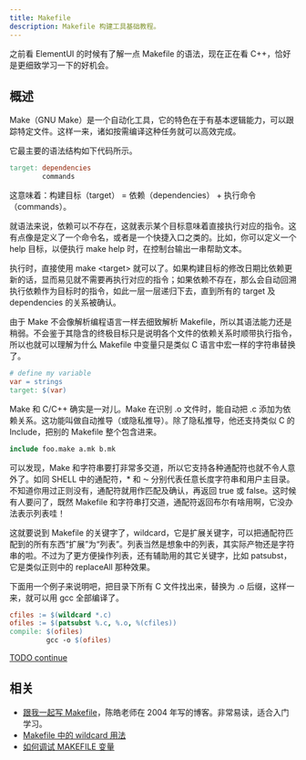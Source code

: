 ```yaml
---
title: Makefile
description: Makefile 构建工具基础教程。
---
```


之前看 ElementUI 的时候有了解一点 Makefile 的语法，现在正在看 C++，恰好是更细致学习一下的好机会。

## 概述

Make（GNU Make）是一个自动化工具，它的特色在于有基本逻辑能力，可以跟踪特定文件。这样一来，诸如按需编译这种任务就可以高效完成。

它最主要的语法结构如下代码所示。

```makefile
target: dependencies
        commands
```

这意味着：构建目标（target） = 依赖（dependencies） + 执行命令（commands）。

就语法来说，依赖可以不存在，这就表示某个目标意味着直接执行对应的指令。这有点像是定义了一个命令名，或者是一个快捷入口之类的。比如，你可以定义一个 help 目标，以便执行 make help 时，在控制台输出一串帮助文本。

执行时，直接使用 make &lt;target&gt; 就可以了。如果构建目标的修改日期比依赖更新的话，显而易见就不需要再执行对应的指令；如果依赖不存在，那么会自动回溯执行依赖作为目标时的指令，如此一层一层递归下去，直到所有的 target 及 dependencies 的关系被确认。

由于 Make 不会像解析编程语言一样去细致解析 Makefile，所以其语法能力还是稍弱。不会鉴于其隐含的终极目标只是说明各个文件的依赖关系时顺带执行指令，所以也就可以理解为什么 Makefile 中变量只是类似 C 语言中宏一样的字符串替换了。

```makefile
# define my variable
var = strings
target: $(var)
```

Make 和 C/C++ 确实是一对儿。Make 在识别 .o 文件时，能自动把 .c 添加为依赖关系。这功能叫做自动推导（或隐私推导）。除了隐私推导，他还支持类似 C 的 Include，把别的 Makefile 整个包含进来。

```makefile
include foo.make a.mk b.mk
```

可以发现，Make 和字符串要打非常多交道，所以它支持各种通配符也就不令人意外了。如同 SHELL 中的通配符，* 和 ⁓ 分别代表任意长度字符串和用户主目录。不知道你用过正则没有，通配符就用作匹配及确认，再返回 true 或 false。这时候有人要问了，既然 Makefile 和字符串打交道，通配符返回布尔有啥用啊，它没办法表示列表哇！

这就要说到 Makefile 的关键字了，wildcard，它是扩展关键字，可以把通配符匹配到的所有东西“扩展”为“列表”。列表当然是想象中的列表，其实际产物还是字符串的啦。不过为了更方便操作列表，还有辅助用的其它关键字，比如 patsubst，它是类似正则中的 replaceAll 那种效果。

下面用一个例子来说明吧，把目录下所有 C 文件找出来，替换为 .o 后缀，这样一来，就可以用 gcc 全部编译了。

```makefile
cfiles := $(wildcard *.c)
ofiles := $(patsubst %.c, %.o, %(cfiles))
compile: $(ofiles)
         gcc -o $(ofiles)
```

[TODO continue](https://seisman.github.io/how-to-write-makefile/rules.html#id5)

## 相关

* [跟我一起写 Makefile](https://github.com/seisman/how-to-write-makefile)，陈皓老师在 2004 年写的博客。非常易读，适合入门学习。
* [Makefile 中的 wildcard 用法](https://blog.csdn.net/qq_31811537/article/details/82892128)
* [如何调试 MAKEFILE 变量](https://coolshell.cn/articles/3790.html)
